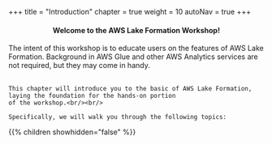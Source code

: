 +++
title = "Introduction"
chapter = true
weight = 10
autoNav = true
+++

<center><h4>Welcome to the AWS Lake Formation Workshop!</h4></center>

<div style="text-align: left">
    The intent of this workshop is to educate users on the features of AWS Lake Formation. Background in AWS Glue and other AWS Analytics services are not required, but they may come in handy.<br/><br/>

    This chapter will introduce you to the basic of AWS Lake Formation, laying the foundation for the hands-on portion
    of the workshop.<br/><br/>

    Specifically, we will walk you through the following topics:
</div>
{{% children showhidden="false" %}}
